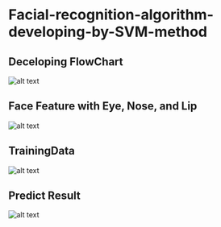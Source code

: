 # Facial-recognition-algorithm-developing-by-SVM-method

## Deceloping FlowChart
![alt text](https://github.com/qwedsazxc78/Facial-recognition-algorithm-developing-by-SVM-method/master/pic/FlowChart.png)

## Face Feature with Eye, Nose, and Lip
![alt text](https://github.com/qwedsazxc78/Facial-recognition-algorithm-developing-by-SVM-method/master/pic/FaceFeature.png)

## TrainingData
![alt text](https://github.com/qwedsazxc78/Facial-recognition-algorithm-developing-by-SVM-method/master/pic/TrainingData.png)

## Predict Result
![alt text](https://github.com/qwedsazxc78/Facial-recognition-algorithm-developing-by-SVM-method/master/pic/Predict.png)